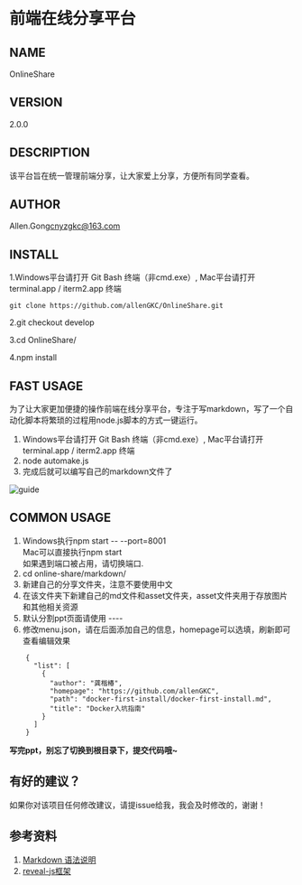 前端在线分享平台
==============================
## NAME
OnlineShare

## VERSION
2.0.0

## DESCRIPTION
该平台旨在统一管理前端分享，让大家爱上分享，方便所有同学查看。

## AUTHOR
Allen.Gong<cnyzgkc@163.com>

## INSTALL

1.Windows平台请打开 Git Bash 终端（非cmd.exe）,  Mac平台请打开 terminal.app / iterm2.app 终端  

```
git clone https://github.com/allenGKC/OnlineShare.git

```

2.git checkout develop

3.cd OnlineShare/

4.npm install

## FAST USAGE

为了让大家更加便捷的操作前端在线分享平台，专注于写markdown，写了一个自动化脚本将繁琐的过程用node.js脚本的方式一键运行。

1. Windows平台请打开 Git Bash 终端（非cmd.exe）, Mac平台请打开 terminal.app / iterm2.app 终端
2. node automake.js
3. 完成后就可以编写自己的markdown文件了

![guide](guide.gif)

## COMMON USAGE

1. Windows执行npm start -- --port=8001<br>
   Mac可以直接执行npm start<br>
   如果遇到端口被占用，请切换端口.
2. cd online-share/markdown/ 
3. 新建自己的分享文件夹，注意不要使用中文
4. 在该文件夹下新建自己的md文件和asset文件夹，asset文件夹用于存放图片和其他相关资源
5. 默认分割ppt页面请使用 ----
6. 修改menu.json，请在后面添加自己的信息，homepage可以选填，刷新即可查看编辑效果

```
	{
	  "list": [
	    {
	      "author": "龚楷椿",
	      "homepage": "https://github.com/allenGKC",
	      "path": "docker-first-install/docker-first-install.md",
	      "title": "Docker入坑指南"
	    }
	  ]
	}

```

<strong>写完ppt，别忘了切换到根目录下，提交代码哦~</strong>

## 有好的建议？
如果你对该项目任何修改建议，请提issue给我，我会及时修改的，谢谢！

## 参考资料
1. [Markdown 语法说明](http://www.appinn.com/markdown/) 
2. [reveal-js框架](http://lab.hakim.se/reveal-js/#/)
